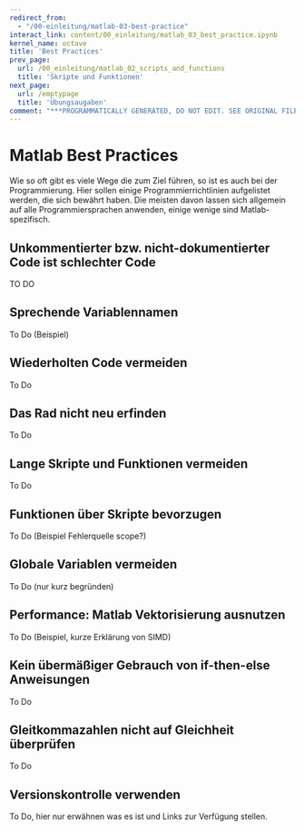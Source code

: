 ```yaml
---
redirect_from:
  - "/00-einleitung/matlab-03-best-practice"
interact_link: content/00_einleitung/matlab_03_best_practice.ipynb
kernel_name: octave
title: 'Best Practices'
prev_page:
  url: /00_einleitung/matlab_02_scripts_and_functions
  title: 'Skripte und Funktionen'
next_page:
  url: /emptypage
  title: 'Übungsaugaben'
comment: "***PROGRAMMATICALLY GENERATED, DO NOT EDIT. SEE ORIGINAL FILES IN /content***"
---
```


# Matlab Best Practices

Wie so oft gibt es viele Wege die zum Ziel führen, so ist es auch bei der Programmierung. Hier sollen einige Programmierrichtlinien aufgelistet werden, die sich bewährt haben. Die meisten davon lassen sich allgemein auf alle Programmiersprachen anwenden, einige wenige sind Matlab-spezifisch.

## Unkommentierter bzw. nicht-dokumentierter Code ist schlechter Code

TO DO

## Sprechende Variablennamen

To Do (Beispiel)

## Wiederholten Code vermeiden

To Do

## Das Rad nicht neu erfinden

To Do

## Lange Skripte und Funktionen vermeiden

To Do

## Funktionen über Skripte bevorzugen

To Do (Beispiel Fehlerquelle scope?)

## Globale Variablen vermeiden

To Do (nur kurz begründen)

## Performance: Matlab Vektorisierung ausnutzen

To Do (Beispiel, kurze Erklärung von SIMD)

## Kein übermäßiger Gebrauch von if-then-else Anweisungen

To Do

## Gleitkommazahlen nicht auf Gleichheit überprüfen

To Do

## Versionskontrolle verwenden

To Do, hier nur erwähnen was es ist und Links zur Verfügung stellen.
